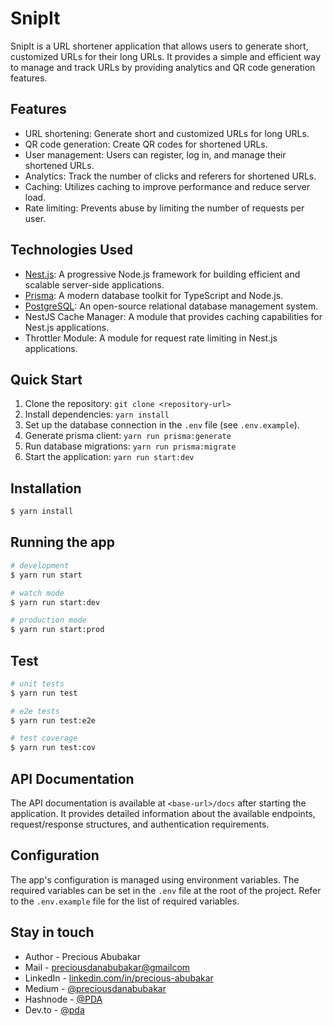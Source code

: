 # SnipIt

SnipIt is a URL shortener application that allows users to generate short, customized URLs for their long URLs. It provides a simple and efficient way to manage and track URLs by providing analytics and QR code generation features.

## Features

- URL shortening: Generate short and customized URLs for long URLs.
- QR code generation: Create QR codes for shortened URLs.
- User management: Users can register, log in, and manage their shortened URLs.
- Analytics: Track the number of clicks and referers for shortened URLs.
- Caching: Utilizes caching to improve performance and reduce server load.
- Rate limiting: Prevents abuse by limiting the number of requests per user.

## Technologies Used

- [Nest.js](https://github.com/nestjs/nest): A progressive Node.js framework for building efficient and scalable server-side applications.
- [Prisma](https://www.prisma.io): A modern database toolkit for TypeScript and Node.js.
- [PostgreSQL](https://www.postgresql.org): An open-source relational database management system.
- NestJS Cache Manager: A module that provides caching capabilities for Nest.js applications.
- Throttler Module: A module for request rate limiting in Nest.js applications.

## Quick Start

1. Clone the repository: `git clone <repository-url>`
2. Install dependencies: `yarn install`
3. Set up the database connection in the `.env` file (see `.env.example`).
4. Generate prisma client: `yarn run prisma:generate`
5. Run database migrations: `yarn run prisma:migrate`
6. Start the application: `yarn run start:dev`

## Installation

```bash
$ yarn install
```

## Running the app

```bash
# development
$ yarn run start

# watch mode
$ yarn run start:dev

# production mode
$ yarn run start:prod
```

## Test

```bash
# unit tests
$ yarn run test

# e2e tests
$ yarn run test:e2e

# test coverage
$ yarn run test:cov
```

## API Documentation

The API documentation is available at `<base-url>/docs` after starting the application. It provides detailed information about the available endpoints, request/response structures, and authentication requirements.

## Configuration

The app's configuration is managed using environment variables. The required variables can be set in the `.env` file at the root of the project. Refer to the `.env.example` file for the list of required variables.

<!-- ## License

This project is licensed under the [MIT License](LICENSE). -->


## Stay in touch

- Author - Precious Abubakar
- Mail - [preciousdanabubakar@gmailcom](mailto:preciousdanabubakar@gmailcom)
- LinkedIn - [linkedin.com/in/precious-abubakar](https://linkedin.com/in/precious-abubakar)
- Medium - [@preciousdanabubakar](https://medium.com/@preciousdanabubakar)
- Hashnode - [@PDA](https://hashnode.com/@PDA)
- Dev.to - [@pda](https://dev.to/pda)